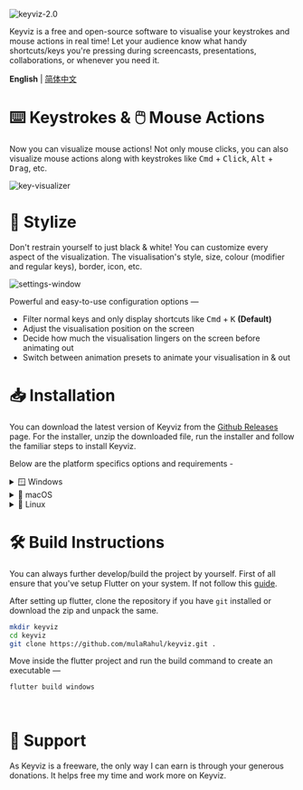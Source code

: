 ![keyviz-2.0](previews/banner.svg)

Keyviz is a free and open-source software to visualise your keystrokes and mouse actions in real time! Let your audience know what handy shortcuts/keys you're pressing during screencasts, presentations, collaborations, or whenever you need it.

**English** | [简体中文](./README_zh-Hans.md)

# ⌨️ Keystrokes & 🖱️ Mouse Actions

Now you can visualize mouse actions! Not only mouse clicks, you can also visualize mouse actions along with keystrokes like <kbd>Cmd</kbd> + <kbd>Click</kbd>, <kbd>Alt</kbd> + <kbd>Drag</kbd>, etc.

![key-visualizer](previews/visualizer-bar.svg)

# 🎨 Stylize

Don't restrain yourself to just black & white! You can customize every aspect of the visualization. The visualisation's style, size, colour (modifier and regular keys), border, icon, etc.

![settings-window](previews/settings.svg)

Powerful and easy-to-use configuration options —

- Filter normal keys and only display shortcuts like <kbd>Cmd</kbd> + <kbd>K</kbd> **(Default)**
- Adjust the visualisation position on the screen
- Decide how much the visualisation lingers on the screen before animating out
- Switch between animation presets to animate your visualisation in & out

# 📥 Installation

You can download the latest version of Keyviz from the [Github Releases](https://github.com/mulaRahul/keyviz/releases) page. For the installer, unzip the downloaded file, run the installer and follow the familiar steps to install Keyviz.

Below are the platform specifics options and requirements -

<details><summary>🪟 Windows</summary>
  ### 👜 Microsoft Store

  You can download Keyviz directly from the [Microsoft store](https://apps.microsoft.com/detail/Keyviz/9phzpj643p7l?mode=direct).

  ### 🥄 Scoop

  ```ps
  scoop bucket add extras # add extras bucket
  scoop install keyviz
  ```

  ### 📦 Winget

  ```ps
  winget install mulaRahul.Keyviz
  ```

  <details><summary><code>*.dll</code> missing error?</summary>
    If you're getting a `.dll` missing error after installing the application, you're missing the required Visual C++ redistributables.

    You can get that from [here](https://learn.microsoft.com/en-us/cpp/windows/latest-supported-vc-redist?view=msvc-170).
  </details>
</details>

<details><summary>🍎 macOS</summary>
  ### 🔒 Permission

  Keyviz requires **Input Monitoring** and **Accessibility** permissions. Enable the same in settings —

  `Preferences` > `Privacy & Security` > `Input Monitoring`/`Accessibility`
</details>

<details><summary>🐧 Linux</summary>
  ### ❗ v2.x.x Requirements

  ```sh
  sudo apt-get install libayatana-appindicator3-dev
  ```

  or

  ```sh
  sudo apt-get install appindicator3-0.1 libappindicator3-dev
  ```
</details>

# 🛠️ Build Instructions

You can always further develop/build the project by yourself. First of all ensure that you've setup Flutter on your system. If not follow this [guide](https://docs.flutter.dev/get-started/install).

After setting up flutter, clone the repository if you have `git` installed or download the zip and unpack the same.

```bash
mkdir keyviz
cd keyviz
git clone https://github.com/mulaRahul/keyviz.git .
```

Move inside the flutter project and run the build command to create an executable —

```bash
flutter build windows
```

<br>

# 💖 Support

As Keyviz is a freeware, the only way I can earn is through your generous donations. It helps free my time and work more on Keyviz.

